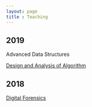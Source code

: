 ```yaml
---
layout: page
title : Teaching
---
```


## 2019

Advanced Data Structures

[Design and Analysis of Algorithm](https://myravithar.gitbook.io/workspace/)

## 2018

[Digital Forensics](https://github.com/Ravitha/Digital-Forensics)


